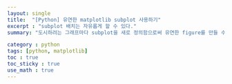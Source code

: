 ```yaml
---
layout: single
title:  "[Python] 유연한 matplotlib subplot 사용하기"
excerpt : "subplot 배치는 자유롭게 할 수 있다."
summary: "도시하려는 그래프마다 subplot을 새로 정의함으로써 유연한 figure를 만들 수 있다."

category : python
tags: [python, matplotlib]
toc : true
toc_sticky : true
use_math : true
---
```


